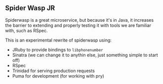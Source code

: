 ## Spider Wasp JR

Spiderwasp is a great microservice, but because it's in Java, it increases the barrier to extending and properly testing it with tools we are familiar with, such as RSpec.

This is an experimental rewrite of spiderwasp using:

- JRuby to provide bindings to `libphonenumber`
- Sinatra (we can change it to anythin else, just something simple to start off)
- RSpec
- Trinidad for serving production requests
- Puma for development (for working with pry)
